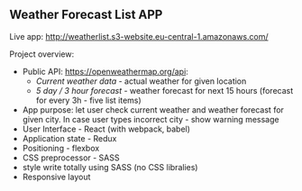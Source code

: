## Weather Forecast List APP
 Live app: http://weatherlist.s3-website.eu-central-1.amazonaws.com/

Project overview:

* Public API: https://openweathermap.org/api:
  * *Current weather data* - actual weather for given location
  * *5 day / 3 hour forecast* - weather forecast for next 15 hours (forecast for every 3h - five list items)
* App purpose: let user check current weather and weather forecast for given city. In case user types incorrect city - show warning message
* User Interface - React (with webpack, babel)
* Application state - Redux
* Positioning - flexbox
* CSS preprocessor - SASS
* style write totally using SASS (no CSS libralies)
* Responsive layout
